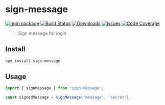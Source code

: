 # sign-message

[![npm package][npm-img]][npm-url]
[![Build Status][build-img]][build-url]
[![Downloads][downloads-img]][downloads-url]
[![Issues][issues-img]][issues-url]
[![Code Coverage][codecov-img]][codecov-url]

> Sign message for login

## Install

```bash
npm install sign-message
```

## Usage

```ts
import { signMessage } from 'sign-message';

const signedMessage = signMessage('message', 'secret');
```

[build-img]: https://github.com/hsuehic/typescript-npm-package-template/actions/workflows/release.yml/badge.svg
[build-url]: https://github.com/hsuehic/typescript-npm-package-template/actions/workflows/release.yml
[downloads-img]: https://img.shields.io/npm/dt/typescript-npm-package-template
[downloads-url]: https://www.npmtrends.com/typescript-npm-package-template
[npm-img]: https://img.shields.io/npm/v/typescript-npm-package-template
[npm-url]: https://www.npmjs.com/package/typescript-npm-package-template
[issues-img]: https://img.shields.io/github/issues/hsuehic/typescript-npm-package-template
[issues-url]: https://github.com/hsuehic/typescript-npm-package-template/issues
[codecov-img]: https://codecov.io/gh/hsuehic/typescript-npm-package-template/branch/main/graph/badge.svg
[codecov-url]: https://codecov.io/gh/hsuehic/typescript-npm-package-template
